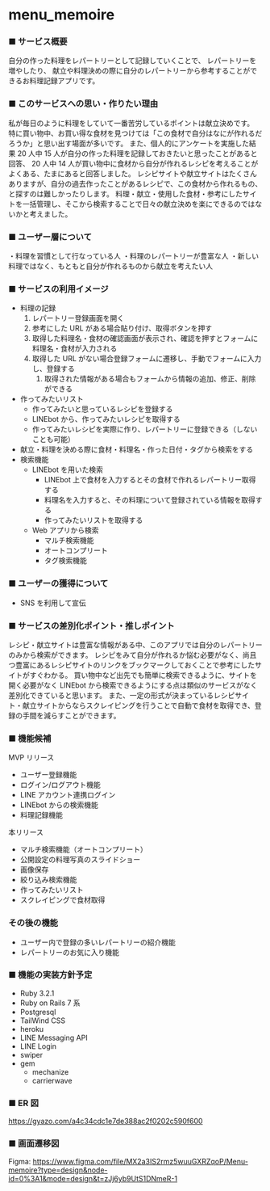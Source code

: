 # menu_memoire

### ■ サービス概要

自分の作った料理をレパートリーとして記録していくことで、
レパートリーを増やしたり、
献立や料理決めの際に自分のレパートリーから参考することができるお料理記録アプリです。

### ■ このサービスへの思い・作りたい理由

私が毎日のように料理をしていて一番苦労しているポイントは献立決めです。
特に買い物中、お買い得な食材を見つけては「この食材で自分はなにが作れるだろうか」と思い出す場面が多いです。
また、個人的にアンケートを実施した結果 20 人中 15 人が自分の作った料理を記録しておきたいと思ったことがあると回答、
20 人中 14 人が買い物中に食材から自分が作れるレシピを考えることがよくある、たまにあると回答しました。
レシピサイトや献立サイトはたくさんありますが、自分の過去作ったことがあるレシピで、この食材から作れるもの、と探すのは難しかったりします。
料理・献立・使用した食材・参考にしたサイトを一括管理し、そこから検索することで日々の献立決めを楽にできるのではないかと考えました。

### ■ ユーザー層について

・料理を習慣として行なっている人
・料理のレパートリーが豊富な人
・新しい料理ではなく、もともと自分が作れるものから献立を考えたい人

### ■ サービスの利用イメージ

- 料理の記録
  1. レパートリー登録画面を開く
  2. 参考にした URL がある場合貼り付け、取得ボタンを押す
  3. 取得した料理名・食材の確認画面が表示され、確認を押すとフォームに料理名・食材が入力される
  4. 取得した URL がない場合登録フォームに遷移し、手動でフォームに入力し、登録する
     1. 取得された情報がある場合もフォームから情報の追加、修正、削除ができる
- 作ってみたいリスト
  - 作ってみたいと思っているレシピを登録する
  - LINEbot から、作ってみたいレシピを取得する
  - 作ってみたいレシピを実際に作り、レパートリーに登録できる（しないことも可能）
- 献立・料理を決める際に食材・料理名・作った日付・タグから検索をする
- 検索機能
  - LINEbot を用いた検索
    - LINEbot 上で食材を入力するとその食材で作れるレパートリー取得する
    - 料理名を入力すると、その料理について登録されている情報を取得する
    - 作ってみたいリストを取得する
  - Web アプリから検索
    - マルチ検索機能
    - オートコンプリート
    - タグ検索機能

### ■ ユーザーの獲得について

- SNS を利用して宣伝

### ■ サービスの差別化ポイント・推しポイント

レシピ・献立サイトは豊富な情報がある中、このアプリでは自分のレパートリーのみから検索ができます。
レシピをみて自分が作れるか悩む必要がなく、尚且つ豊富にあるレシピサイトのリンクをブックマークしておくことで参考にしたサイトがすぐわかる。
買い物中など出先でも簡単に検索できるように、サイトを開く必要がなく LINEbot から検索できるようにする点は類似のサービスがなく差別化できていると思います。
また、一定の形式が決まっているレシピサイト・献立サイトからならスクレイピングを行うことで自動で食材を取得でき、登録の手間を減らすことができます。

### ■ 機能候補

MVP リリース

- ユーザー登録機能
- ログイン/ログアウト機能
- LINE アカウント連携ログイン
- LINEbot からの検索機能
- 料理記録機能

本リリース

- マルチ検索機能（オートコンプリート）
- 公開設定の料理写真のスライドショー
- 画像保存
- 絞り込み検索機能
- 作ってみたいリスト
- スクレイピングで食材取得

### その後の機能

- ユーザー内で登録の多いレパートリーの紹介機能
- レパートリーのお気に入り機能

### ■ 機能の実装方針予定

- Ruby 3.2.1
- Ruby on Rails 7 系
- Postgresql
- TailWind CSS
- heroku
- LINE Messaging API
- LINE Login
- swiper
- gem
  - mechanize
  - carrierwave

### ■ ER 図

https://gyazo.com/a4c34cdc1e7de388ac2f0202c590f600

### ■ 画面遷移図

Figma: https://www.figma.com/file/MX2a3IS2rmz5wuuGXRZqoP/Menu-memoire?type=design&node-id=0%3A1&mode=design&t=zJj6yb9UtS1DNmeR-1
